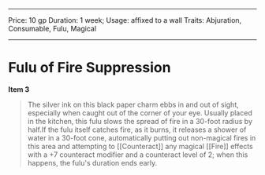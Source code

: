 
---
Price: 10 gp
Duration: 1 week;
Usage: affixed to a wall
Traits: Abjuration, Consumable, Fulu, Magical

---

# Fulu of Fire Suppression

**Item 3**

> The silver ink on this black paper charm ebbs in and out of sight, especially when caught out of the corner of your eye. Usually placed in the kitchen, this fulu slows the spread of fire in a 30-foot radius by half.If the fulu itself catches fire, as it burns, it releases a shower of water in a 30-foot cone, automatically putting out non-magical fires in this area and attempting to [[Counteract]] any magical [[Fire]] effects with a +7 counteract modifier and a counteract level of 2; when this happens, the fulu's duration ends early.
